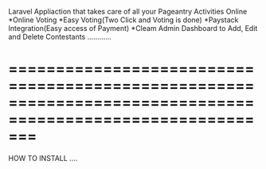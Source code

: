 Laravel Appliaction that takes care of all your Pageantry Activities Online
*Online Voting
*Easy Voting(Two Click and Voting is done)
*Paystack Integration(Easy access of Payment)
*Cleam Admin Dashboard to Add, Edit and Delete Contestants
............

===========================================================================================================
===========================================================================================================
HOW TO INSTALL
....
